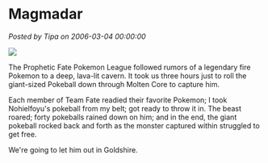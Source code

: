 # Magmadar

*Posted by Tipa on 2006-03-04 00:00:00*

![](../images/magmadar.jpg)

The Prophetic Fate Pokemon League followed rumors of a legendary fire Pokemon to a deep, lava-lit cavern. It took us three hours just to roll the giant-sized Pokeball down through Molten Core to capture him.

Each member of Team Fate readied their favorite Pokemon; I took Nohielfoyu's pokeball from my belt; got ready to throw it in. The beast roared; forty pokeballs rained down on him; and in the end, the giant pokeball rocked back and forth as the monster captured within struggled to get free.

We're going to let him out in Goldshire.
